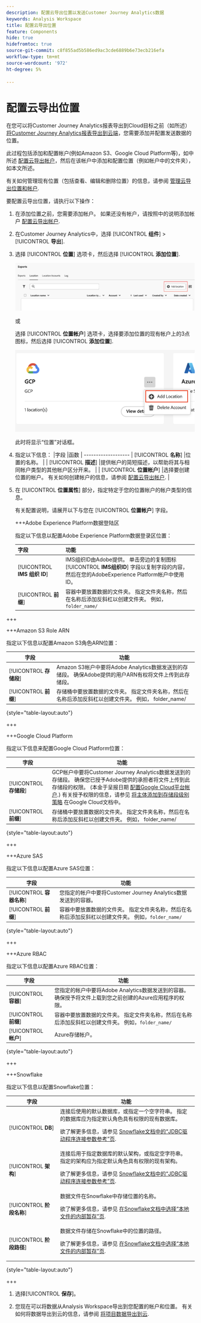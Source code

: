 ```yaml
---
description: 配置云导出位置以发送Customer Journey Analytics数据
keywords: Analysis Workspace
title: 配置云导出位置
feature: Components
hide: true
hidefromtoc: true
source-git-commit: c8f855ad5b586ed9ac3cde6889b6e73ecb216efa
workflow-type: tm+mt
source-wordcount: '972'
ht-degree: 5%

---
```


# 配置云导出位置

在您可以将Customer Journey Analytics报表导出到Cloud目标之前（如所述） [将Customer Journey Analytics报表导出到云端](/help/analysis-workspace/export/export-cloud.md)，您需要添加并配置发送数据的位置。

此过程包括添加和配置帐户(例如Amazon S3、Google Cloud Platform等)，如中所述 [配置云导出帐户](/help/components/exports/cloud-export-accounts.md)，然后在该帐户中添加和配置位置（例如帐户中的文件夹），如本文所述。

有关如何管理现有位置（包括查看、编辑和删除位置）的信息，请参阅 [管理云导出位置和帐户](/help/components/exports/manage-export-locations.md).

要配置云导出位置，请执行以下操作：

1. 在添加位置之前，您需要添加帐户。 如果还没有帐户，请按照中的说明添加帐户 [配置云导出帐户](/help/components/exports/cloud-export-accounts.md).
1. 在Customer Journey Analytics中，选择 [!UICONTROL **组件**] > [!UICONTROL **导出**].
1. 选择 [!UICONTROL **位置**] 选项卡，然后选择 [!UICONTROL **添加位置**].

   ![添加位置按钮](assets/location-add.png)

   或

   选择 [!UICONTROL **位置帐户**] 选项卡，选择要添加位置的现有帐户上的3点图标，然后选择 [!UICONTROL **添加位置**].

   ![将位置添加到现有帐户](assets/add-location-existing-account.png)

   此时将显示“位置”对话框。

1. 指定以下信息： |字段 |函数 | ------------------- | [!UICONTROL **名称**] |位置的名称。  | | [!UICONTROL **描述**] |提供帐户的简短描述，以帮助将其与相同帐户类型的其他帐户区分开来。 | | [!UICONTROL **位置帐户**] |选择要创建位置的帐户。 有关如何创建帐户的信息，请参阅 [配置云导出帐户](/help/components/exports/cloud-export-accounts.md). |

1. 在 [!UICONTROL **位置属性**] 部分，指定特定于您的位置帐户的帐户类型的信息。

   有关配置说明，请展开以下与您在 [!UICONTROL **位置帐户**] 字段。

   +++Adobe Experience Platform数据登陆区

   指定以下信息以配置Adobe Experience Platform数据登录区位置：

   <!-- still need to update; can't create AEP account -->

   | 字段 | 功能 |
   |---------|----------|
   | [!UICONTROL **IMS 组织 ID**] | IMS组织ID由Adobe提供。 单击旁边的复制图标 [!UICONTROL **IMS组织ID**] 字段以复制字段的内容，然后在您的AdobeExperience Platform帐户中使用ID。 |
   | [!UICONTROL **前缀**] | 容器中要放置数据的文件夹。 指定文件夹名称，然后在名称后添加反斜杠以创建文件夹。 例如，`folder_name/` |

+++

   +++Amazon S3 Role ARN

   指定以下信息以配置Amazon S3角色ARN位置：

   <!-- still need to update; can't create S3 role ARN account -->

   | 字段 | 功能 |
   |---------|----------|
   | [!UICONTROL **存储段**] | Amazon S3帐户中要将Adobe Analytics数据发送到的存储段。 确保Adobe提供的用户ARN有权将文件上传到此存储段。 |
   | [!UICONTROL **前缀**] | 存储桶中要放置数据的文件夹。 指定文件夹名称，然后在名称后添加反斜杠以创建文件夹。 例如， folder_name/ |

   {style="table-layout:auto"}

+++

   +++Google Cloud Platform

   指定以下信息来配置Google Cloud Platform位置：

   <!-- still need to update; can't create GCP account -->

   | 字段 | 功能 |
   |---------|----------|
   | [!UICONTROL **存储段**] | GCP帐户中要将Customer Journey Analytics数据发送到的存储段。 确保您已授予Adobe提供的承担者将文件上传到此存储段的权限。 (本金于呈报日期 [配置Google Cloud平台帐户](/help/components/exports/cloud-export-accounts.md).) 有关授予权限的信息，请参见 [将主体添加到存储段级别策略](https://cloud.google.com/storage/docs/access-control/using-iam-permissions#bucket-add) 在Google Cloud文档中。 |
   | [!UICONTROL **前缀**] | 存储桶中要放置数据的文件夹。 指定文件夹名称，然后在名称后添加反斜杠以创建文件夹。 例如， folder_name/ |

   {style="table-layout:auto"}

+++

   +++Azure SAS

   指定以下信息以配置Azure SAS位置：

   | 字段 | 功能 |
   |---------|----------|
   | [!UICONTROL **容器名称**] | 您指定的帐户中要将Customer Journey Analytics数据发送到的容器。 |
   | [!UICONTROL **前缀**] | 容器中要放置数据的文件夹。 指定文件夹名称，然后在名称后添加反斜杠以创建文件夹。 例如，`folder_name/` |

   {style="table-layout:auto"}

+++

   +++Azure RBAC

   指定以下信息以配置Azure RBAC位置：

   | 字段 | 功能 |
   |---------|----------|
   | [!UICONTROL **容器**] | 您指定的帐户中要将Adobe Analytics数据发送到的容器。 确保授予将文件上载到您之前创建的Azure应用程序的权限。 |
   | [!UICONTROL **前缀**] | 容器中要放置数据的文件夹。 指定文件夹名称，然后在名称后添加反斜杠以创建文件夹。 例如，`folder_name/` |
   | [!UICONTROL **帐户**] | Azure存储帐户。 |

   {style="table-layout:auto"}

+++

   +++Snowflake

   指定以下信息以配置Snowflake位置：

   | 字段 | 功能 |
   |---------|----------|
   | [!UICONTROL **DB**] | 连接后使用的默认数据库，或指定一个空字符串。 指定的数据库应为指定默认角色具有权限的现有数据库。 <p>欲了解更多信息，请参见 [Snowflake文档中的“JDBC驱动程序连接参数参考”页](https://docs.snowflake.com/en/developer-guide/jdbc/jdbc-parameters).</p> |
   | [!UICONTROL **架构**] | 连接后用于指定数据库的默认架构，或指定空字符串。 指定的架构应为指定默认角色具有权限的现有架构。 <p>欲了解更多信息，请参见 [Snowflake文档中的“JDBC驱动程序连接参数参考”页](https://docs.snowflake.com/en/developer-guide/jdbc/jdbc-parameters).</p> |
   | [!UICONTROL **阶段名称**] | 数据文件在Snowflake中存储位置的名称。 <p>欲了解更多信息，请参见 [在Snowflake文档中选择“本地文件的内部暂存”页](https://docs.snowflake.com/en/user-guide/data-load-local-file-system-create-stage).</p> |
   | [!UICONTROL **阶段路径**] | 数据文件存储在Snowflake中的位置的路径。 <p>欲了解更多信息，请参见 [在Snowflake文档中选择“本地文件的内部暂存”页](https://docs.snowflake.com/en/user-guide/data-load-local-file-system-create-stage).</p> |

   {style="table-layout:auto"}

+++

1. 选择&#x200B;[!UICONTROL **保存**]。

1. 您现在可以将数据从Analysis Workspace导出到您配置的帐户和位置。 有关如何将数据导出到云的信息，请参阅 [将项目数据导出到云](/help/analysis-workspace/export/export-cloud.md).
